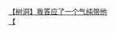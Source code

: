 [【树洞】我答应了一个气纯带他](http://tieba.baidu.com/p/4431618809?see_lz=1&pn=)   
[【](http://tieba.baidu.com/p/4432538676?see_lz=1&pn=)   
